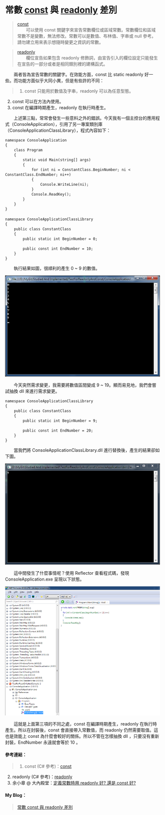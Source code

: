 # 常數 [const] 與 [readonly] 差別
  
> [const]  
　　可以使用 const 關鍵字來宣告常數欄位或區域常數。常數欄位和區域常數不是變數，無法修改。常數可以是數值、布林值、字串或 null 參考。請勿建立用來表示想隨時變更之資訊的常數。  
  
> [readonly]  
　　欄位宣告如果包含 readonly 修飾詞，由宣告引入的欄位設定只能發生在宣告的一部分或者是相同類別裡的建構函式。  
  
　　兩者皆為宣告常數的關鍵字。在效能方面，const 比 static readonly 好一些。而功能方面似乎大同小異，但是有些許的不同：
>1. const 只能用於數值及字串，readonly 可以為任意型態。
2. const 可以在方法內使用。
3. const 在編譯時期產生，readonly 在執行時產生。
  
　　上述第三點，常常會發生一些意料之外的錯誤。今天我有一個主控台的應用程式（ConsoleApplication），引用了另一專案類別庫（ConsoleApplicationClassLibrary），程式內容如下：
```
namespace ConsoleApplication
{
    class Program
    {
        static void Main(string[] args)
        {
            for (int ni = ConstantClass.BeginNumber; ni < ConstantClass.EndNumber; ni++)
            {
                Console.WriteLine(ni);
            }
            Console.ReadKey();
        }
    }
}
　　
namespace ConsoleApplicationClassLibrary
{
    public class ConstantClass
    {
        public static int BeginNumber = 0;

        public const int EndNumber = 10;
    }
}
```
　　執行結果如圖，很順利的產生 0 ~ 9 的數值。

![執行結果01][TestForReadonlyAndConst01]

　　今天突然需求變更，我需要將數值區間變成 9 ~ 19。顯而易見地，我們會嘗試抽換 dll 來進行需求變更。
```
namespace ConsoleApplicationClassLibrary
{
    public class ConstantClass
    {
        public static int BeginNumber = 9;

        public const int EndNumber = 20;
    }
}
```

　　當我們將 ConsoleApplicationClassLibrary.dll 進行替換後，產生的結果卻如下圖。

![執行結果02][TestForReadonlyAndConst02]

　　這中間發生了什麼事情呢？使用 Reflector 查看程式碼，發現 ConsoleApplication.exe 呈現以下狀態。

![Reflector][TestForReadonlyAndConst03]

　　這就是上面第三項的不同之處，const 在編譯時期產生，readonly 在執行時產生。所以在封裝後，const 會直接帶入常數值，而 readonly 仍然需要取值。這也是效能上 const 為什麼會較好的關係。所以不管在怎樣抽換 dll ，只要沒有重新封裝，EndNumber 永遠就會等於 10 。

  
#### 參考連結：
>1. const (C# 參考)：[const]
2. readonly (C# 參考)：[readonly]
3. 余小章 @ 大內殿堂：[定義常數時用 readonly 好? 還是 const 好?]

#### My Blog：
>[常數 const 與 readonly 差別][TestForReadonlyAndConst]  

[const]:https://msdn.microsoft.com/zh-tw/library/e6w8fe1b.aspx
[readonly]:https://msdn.microsoft.com/zh-tw/library/acdd6hb7.aspx
[定義常數時用 readonly 好? 還是 const 好?]:http://www.dotblogs.com.tw/yc421206/archive/2011/06/06/27232.aspx
[TestForReadonlyAndConst]:http://bdottn.github.io/2015/07/03/TestForReadonlyAndConst/
[TestForReadonlyAndConst01]:TestForReadonlyAndConst01.png
[TestForReadonlyAndConst02]:TestForReadonlyAndConst02.png
[TestForReadonlyAndConst03]:TestForReadonlyAndConst03.png